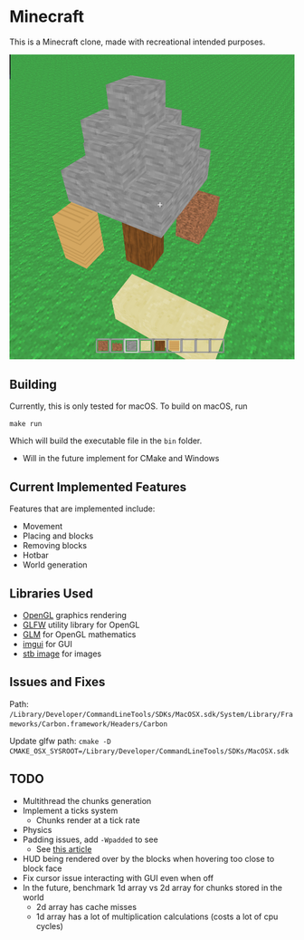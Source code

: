 # Minecraft
This is a Minecraft clone, made with recreational intended purposes.

![Thumbnail Image](res/readme/thumbnail.png)

Building
-----
Currently, this is only tested for macOS. To build on macOS, run
```
make run
```
Which will build the executable file in the `bin` folder.

* Will in the future implement for CMake and Windows

Current Implemented Features
-----
Features that are implemented include:
* Movement
* Placing and blocks
* Removing blocks
* Hotbar
* World generation

Libraries Used
-----
* [OpenGL](https://www.opengl.org/) graphics rendering
* [GLFW](https://www.glfw.org/) utility library for OpenGL
* [GLM](https://github.com/g-truc/glm) for OpenGL mathematics
* [imgui](https://github.com/ocornut/imgui) for GUI
* [stb image](https://github.com/nothings/stb/tree/master) for images

Issues and Fixes
-----
Path: `/Library/Developer/CommandLineTools/SDKs/MacOSX.sdk/System/Library/Frameworks/Carbon.framework/Headers/Carbon`

Update glfw path: `cmake -D CMAKE_OSX_SYSROOT=/Library/Developer/CommandLineTools/SDKs/MacOSX.sdk`

TODO
-----
* Multithread the chunks generation
* Implement a ticks system
    * Chunks render at a tick rate
* Physics
* Padding issues, add `-Wpadded` to see
    * See [this article](http://www.catb.org/esr/structure-packing/#_who_should_read_this)
* HUD being rendered over by the blocks when hovering too close to block face
* Fix cursor issue interacting with GUI even when off
* In the future, benchmark 1d array vs 2d array for chunks stored in the world
    * 2d array has cache misses
    * 1d array has a lot of multiplication calculations (costs a lot of cpu cycles)

